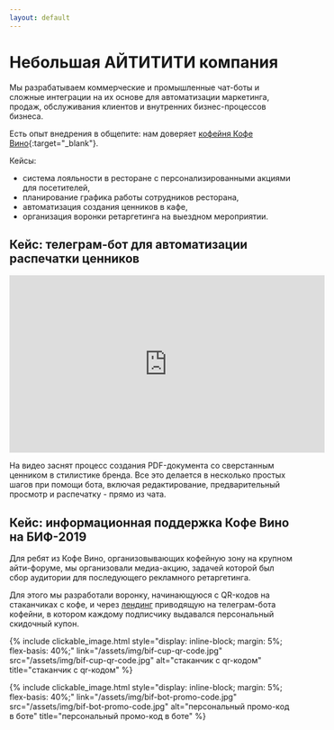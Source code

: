 ```yaml
---
layout: default
---
```


# Небольшая АЙТИТИТИ компания

Мы разрабатываем коммерческие и промышленные чат-боты и сложные интеграции на их
основе для автоматизации маркетинга, продаж, обслуживания клиентов и внутренних
бизнес-процессов бизнеса.

Есть опыт внедрения в общепите: нам доверяет [кофейня Кофе
Вино](https://instagram.com/tvoe.kofevino){:target="_blank"}.

Кейсы:
* система лояльности в ресторане с персонализированными акциями для посетителей,
* планирование графика работы сотрудников ресторана,
* автоматизация создания ценников в кафе,
* организация воронки ретаргетинга на выездном мероприятии.


## Кейс: телеграм-бот для автоматизации распечатки ценников

<div style="margin: 0 auto">
<iframe width="560" height="315" src="https://www.youtube.com/embed/MfY1HfpGIHM?rel=0" frameborder="0" allow="accelerometer; autoplay; encrypted-media; gyroscope; picture-in-picture" allowfullscreen></iframe>
</div>

На видео заснят процесс создания PDF-документа со сверстанным ценником в
стилистике бренда. Все это делается в несколько простых шагов при помощи бота,
включая редактирование, предварительный просмотр и распечатку - прямо из чата.

## Кейс: информационная поддержка Кофе Вино на БИФ-2019

Для ребят из Кофе Вино, организовывающих кофейную зону на крупном айти-форуме,
мы организовали медиа-акцию, задачей которой был сбор аудитории для последующего
рекламного ретаргетинга.

Для этого мы разработали воронку, начинающуюся с QR-кодов на стаканчиках с кофе,
и через [лендинг](/i/bif-2019) приводящую на телеграм-бота кофейни, в котором
каждому подписчику выдавался персональный скидочный купон.

<div style="display: flex; flex-wrap: wrap; align-items: center; justify-content: center;">
{% include clickable_image.html
    style="display: inline-block; margin: 5%; flex-basis: 40%;"
    link="/assets/img/bif-cup-qr-code.jpg"
    src="/assets/img/bif-cup-qr-code.jpg"
    alt="стаканчик с qr-кодом"
    title="стаканчик с qr-кодом" %}

{% include clickable_image.html
    style="display: inline-block; margin: 5%; flex-basis: 40%;"
    link="/assets/img/bif-bot-promo-code.jpg"
    src="/assets/img/bif-bot-promo-code.jpg"
    alt="персональный промо-код в боте"
    title="персональный промо-код в боте" %}
</div>
